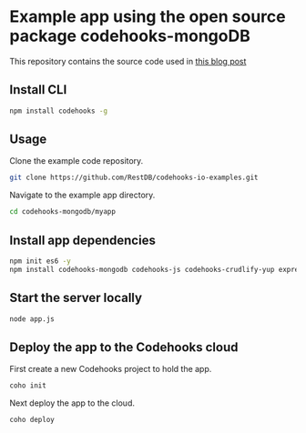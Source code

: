 # Example app using the open source package codehooks-mongoDB

This repository contains the source code used in [this blog post](https://codehooks.io/blog/build-great-backend-apps-with-open-source-package-codehooks-mongodb)

## Install CLI
```bash
npm install codehooks -g
```

## Usage

Clone the example code repository.
```bash
git clone https://github.com/RestDB/codehooks-io-examples.git
```

Navigate to the example app directory.

```bash
cd codehooks-mongodb/myapp
```

## Install app dependencies

```bash
npm init es6 -y
npm install codehooks-mongodb codehooks-js codehooks-crudlify-yup express body-parser mongodb debug yup --save
```

## Start the server locally

```bash
node app.js
```

## Deploy the app to the Codehooks cloud

First create a new Codehooks project to hold the app.
```bash
coho init
```

Next deploy the app to the cloud.

```bash
coho deploy
```
